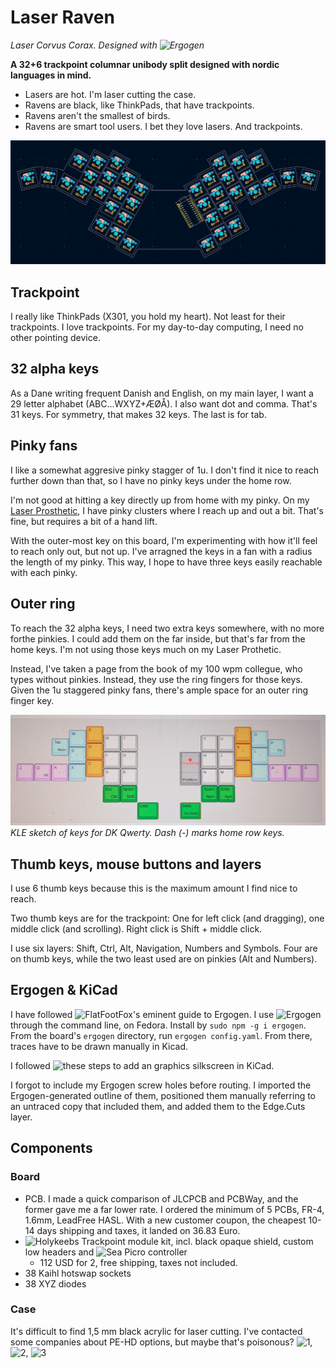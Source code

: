 # Laser Raven
*Laser Corvus Corax. Designed with ![Ergogen](https://github.com/ergogen/ergogen)*

**A 32+6 trackpoint columnar unibody split designed with nordic languages in mind.**

- Lasers are hot. I'm laser cutting the case.
- Ravens are black, like ThinkPads, that have trackpoints.
- Ravens aren't the smallest of birds.
- Ravens are smart tool users. I bet they love lasers. And trackpoints.

![](images/kicad_pcb.png)

## Trackpoint
I really like ThinkPads (X301, you hold my heart). Not least for their trackpoints. I love trackpoints. For my day-to-day computing, I need no other pointing device.

## 32 alpha keys
As a Dane writing frequent Danish and English, on my main layer, I want a 29 letter alphabet (ABC...WXYZ+ÆØÅ). I also want dot and comma. That's 31 keys. For symmetry, that makes 32 keys. The last is for tab.

## Pinky fans
I like a somewhat aggresive pinky stagger of 1u. I don't find it nice to reach further down than that, so I have no pinky keys under the home row.

I'm not good at hitting a key directly up from home with my pinky. On my [Laser Prosthetic](../LaserProsthetic/README.md), I have pinky clusters where I reach up and out a bit. That's fine, but requires a bit of a hand lift.

With the outer-most key on this board, I'm experimenting with how it'll feel to reach only out, but not up. I've arragned the keys in a fan with a radius the length of my pinky. This way, I hope to have three keys easily reachable with each pinky.

## Outer ring
To reach the 32 alpha keys, I need two extra keys somewhere, with no more forthe pinkies. I could add them on the far inside, but that's far from the home keys. I'm not using those keys much on my Laser Prothetic.

Instead, I've taken a page from the book of my 100 wpm collegue, who types without pinkies. Instead, they  use the ring fingers for those keys. Given the 1u staggered pinky fans, there's ample space for an outer ring finger key.

![](images/kle_qwerty.jpg)
*KLE sketch of keys for DK Qwerty. Dash (-) marks home row keys.*

## Thumb keys, mouse buttons and layers
I use 6 thumb keys because this is the maximum amount I find nice to reach.

Two thumb keys are for the trackpoint: One for left click (and dragging), one middle click (and scrolling). Right click is Shift + middle click.

I use six layers: Shift, Ctrl, Alt, Navigation, Numbers and Symbols. Four are on thumb keys, while the two least used are on pinkies (Alt and Numbers).

## Ergogen & KiCad
I have followed ![FlatFootFox's eminent guide to Ergogen](https://flatfootfox.com/ergogen-part1-units-points/). I use ![Ergogen](https://github.com/ergogen/ergogen) through the command line, on Fedora. Install by `sudo npm -g i ergogen`. From the board's `ergogen` directory, run `ergogen config.yaml`. From there, traces have to be drawn manually in Kicad.

I followed ![these steps](https://forum.kicad.info/t/how-to-add-fancy-graphics-to-your-pcb-tutorial/36138
) to add an graphics silkscreen in KiCad.

I forgot to include my Ergogen screw holes before routing. I imported the Ergogen-generated outline of them, positioned them manually referring to an untraced copy that included them, and added them to the Edge.Cuts layer.

## Components

### Board
- PCB. I made a quick comparison of JLCPCB and PCBWay, and the former gave me a far lower rate. I ordered the minimum of 5 PCBs, FR-4, 1.6mm, LeadFree HASL. With a new customer coupon, the cheapest 10-14 days shipping and taxes, it landed on 36.83 Euro.
- ![Holykeebs Trackpoint module](https://docs.holykeebs.com/guides/trackpoint-module/) kit, incl. black opaque shield, custom low headers and ![Sea Picro controller](https://joshajohnson.com/sea-picro/)
    - 112 USD for 2, free shipping, taxes not included.
- 38 Kaihl hotswap sockets
- 38 XYZ diodes

### Case
It's difficult to find 1,5 mm black acrylic for laser cutting. I've contacted some companies about PE-HD options, but maybe that's poisonous? ![1](https://e-plast.dk/shop/plastplader/ps/polystyren-plade-sort-mat-mat-1006mm-x-1406mm-x-1-5mm), ![2](https://www.lemu.dk/da/catalog/products/pehd-(pehd)-plade-(sort)-2000x1000x15mm/3437002245), ![3](https://www.wattoo.dk/pehd-pehd-plade-sort-2000x1000x1-5mm-3437002245)